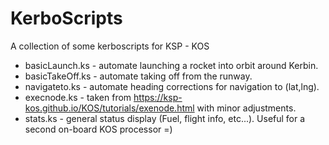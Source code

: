 # KerboScripts
A collection of some kerboscripts for KSP - KOS

- basicLaunch.ks - automate launching a rocket into orbit around Kerbin.
- basicTakeOff.ks - automate taking off from the runway.
- navigateto.ks - automate heading corrections for navigation to (lat,lng).
- execnode.ks - taken from https://ksp-kos.github.io/KOS/tutorials/exenode.html with minor adjustments.
- stats.ks - general status display (Fuel, flight info, etc...).  Useful for a second on-board KOS processor =)
